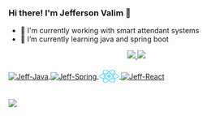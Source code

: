 ### Hi there! I'm Jefferson Valim 👋

- 🔭 I'm currently working with smart attendant systems
- 🌱 I’m currently learning java and spring boot


<div align="center">
  <a href="https://github.com/jpvalim">
  <img height="180em" src="https://github-readme-stats.vercel.app/api?username=jpvalim&show_icons=true&theme=dark&include_all_commits=true&count_private=true"/>
  <img height="180em" src="https://github-readme-stats.vercel.app/api/top-langs/?username=jpvalim&layout=compact&langs_count=7&theme=dark"/>
</div>
  
  <div style="display: inline_block"><br>
    <img align="center" alt="Jeff-Java" height="30" width="40" src="https://cdn.jsdelivr.net/gh/devicons/devicon/icons/java/java-original.svg" />
    <img align="center" alt="Jeff-Spring" height="30" src="https://cdn.jsdelivr.net/gh/devicons/devicon/icons/spring/spring-original-wordmark.svg" />
    <img align="center" alt="Jeff-React" height="30" width="40" src="https://raw.githubusercontent.com/devicons/devicon/master/icons/react/react-original.svg">
    <img align="center" alt="Jeff-React" height="30" width="40" src="https://cdn.jsdelivr.net/gh/devicons/devicon/icons/c/c-original.svg" />
</div>

##
  <a href="https://www.linkedin.com/in/jefferson-valim-76a408223/" target="_blank"><img src="https://img.shields.io/badge/-LinkedIn-%230077B5?style=for-the-badge&logo=linkedin&logoColor=white" target="_blank"></a> 
  
  

